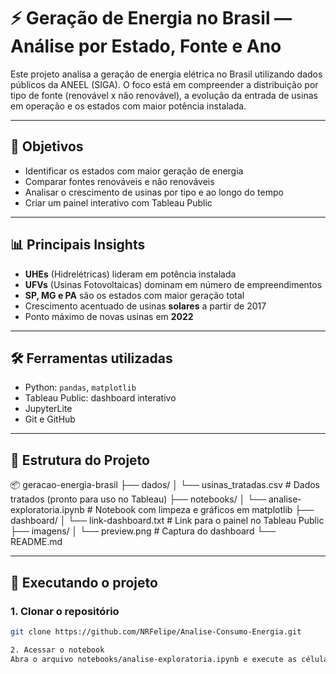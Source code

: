 # ⚡ Geração de Energia no Brasil — Análise por Estado, Fonte e Ano

Este projeto analisa a geração de energia elétrica no Brasil utilizando dados públicos da ANEEL (SIGA). O foco está em compreender a distribuição por tipo de fonte (renovável x não renovável), a evolução da entrada de usinas em operação e os estados com maior potência instalada.

---

## 📌 Objetivos

- Identificar os estados com maior geração de energia
- Comparar fontes renováveis e não renováveis
- Analisar o crescimento de usinas por tipo e ao longo do tempo
- Criar um painel interativo com Tableau Public

---

## 📊 Principais Insights

- **UHEs** (Hidrelétricas) lideram em potência instalada
- **UFVs** (Usinas Fotovoltaicas) dominam em número de empreendimentos
- **SP, MG e PA** são os estados com maior geração total
- Crescimento acentuado de usinas **solares** a partir de 2017
- Ponto máximo de novas usinas em **2022**

---

## 🛠️ Ferramentas utilizadas

- Python: `pandas`, `matplotlib`
- Tableau Public: dashboard interativo
- JupyterLite
- Git e GitHub

---

## 📁 Estrutura do Projeto

📦 geracao-energia-brasil
├── dados/
│ └── usinas_tratadas.csv # Dados tratados (pronto para uso no Tableau)
├── notebooks/
│ └── analise-exploratoria.ipynb # Notebook com limpeza e gráficos em matplotlib
├── dashboard/
│ └── link-dashboard.txt # Link para o painel no Tableau Public
├── imagens/
│ └── preview.png # Captura do dashboard
└── README.md

---

## 🚀 Executando o projeto

### 1. Clonar o repositório
```bash
git clone https://github.com/NRFelipe/Analise-Consumo-Energia.git

2. Acessar o notebook
Abra o arquivo notebooks/analise-exploratoria.ipynb e execute as células no Jupyter para gerar os gráficos locais.
